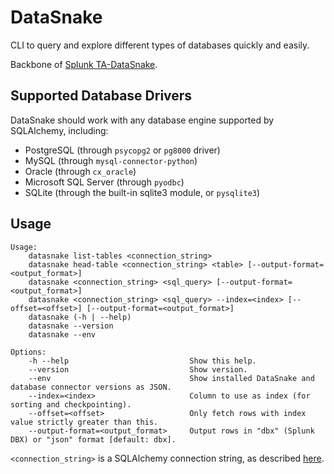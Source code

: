 # DataSnake
CLI to query and explore different types of databases quickly and easily.

Backbone of [Splunk TA-DataSnake](https://github.com/sodle/DataSnake-Core).

## Supported Database Drivers
DataSnake should work with any database engine supported by SQLAlchemy, including:
 - PostgreSQL (through `psycopg2` or `pg8000` driver)
 - MySQL (through `mysql-connector-python`)
 - Oracle (through `cx_oracle`)
 - Microsoft SQL Server (through `pyodbc`)
 - SQLite (through the built-in sqlite3 module, or `pysqlite3`)

## Usage
```
Usage:
    datasnake list-tables <connection_string>
    datasnake head-table <connection_string> <table> [--output-format=<output_format>]
    datasnake <connection_string> <sql_query> [--output-format=<output_format>]
    datasnake <connection_string> <sql_query> --index=<index> [--offset=<offset>] [--output-format=<output_format>]
    datasnake (-h | --help)
    datasnake --version
    datasnake --env

Options:
    -h --help                           Show this help.
    --version                           Show version.
    --env                               Show installed DataSnake and database connector versions as JSON.
    --index=<index>                     Column to use as index (for sorting and checkpointing).
    --offset=<offset>                   Only fetch rows with index value strictly greater than this.
    --output-format=<output_format>     Output rows in "dbx" (Splunk DBX) or "json" format [default: dbx].
```

`<connection_string>` is a SQLAlchemy connection string, as described [here](http://docs.sqlalchemy.org/en/latest/core/engines.html).